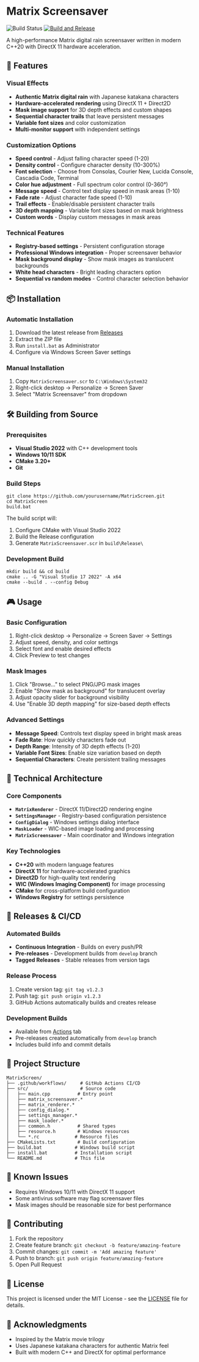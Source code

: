 # Matrix Screensaver

![Build Status](https://github.com/yourusername/MatrixScreen/workflows/Continuous%20Integration/badge.svg)
[![Build and Release](https://github.com/SOELexicon/MatrixScreen/actions/workflows/release.yml/badge.svg)](https://github.com/SOELexicon/MatrixScreen/actions/workflows/release.yml)

A high-performance Matrix digital rain screensaver written in modern C++20 with DirectX 11 hardware acceleration.

## 🚀 Features

### Visual Effects
- **Authentic Matrix digital rain** with Japanese katakana characters
- **Hardware-accelerated rendering** using DirectX 11 + Direct2D
- **Mask image support** for 3D depth effects and custom shapes
- **Sequential character trails** that leave persistent messages
- **Variable font sizes** and color customization
- **Multi-monitor support** with independent settings

### Customization Options
- **Speed control** - Adjust falling character speed (1-20)
- **Density control** - Configure character density (10-300%)
- **Font selection** - Choose from Consolas, Courier New, Lucida Console, Cascadia Code, Terminal
- **Color hue adjustment** - Full spectrum color control (0-360°)
- **Message speed** - Control text display speed in mask areas (1-10)
- **Fade rate** - Adjust character fade speed (1-10)
- **Trail effects** - Enable/disable persistent character trails
- **3D depth mapping** - Variable font sizes based on mask brightness
- **Custom words** - Display custom messages in mask areas

### Technical Features
- **Registry-based settings** - Persistent configuration storage
- **Professional Windows integration** - Proper screensaver behavior
- **Mask background display** - Show mask images as translucent backgrounds
- **White head characters** - Bright leading characters option
- **Sequential vs random modes** - Control character selection behavior

## 📦 Installation

### Automatic Installation
1. Download the latest release from [Releases](https://github.com/yourusername/MatrixScreen/releases)
2. Extract the ZIP file
3. Run `install.bat` as Administrator
4. Configure via Windows Screen Saver settings

### Manual Installation
1. Copy `MatrixScreensaver.scr` to `C:\Windows\System32`
2. Right-click desktop → Personalize → Screen Saver
3. Select "Matrix Screensaver" from dropdown

## 🛠️ Building from Source

### Prerequisites
- **Visual Studio 2022** with C++ development tools
- **Windows 10/11 SDK**
- **CMake 3.20+**
- **Git**

### Build Steps
```batch
git clone https://github.com/yourusername/MatrixScreen.git
cd MatrixScreen
build.bat
```

The build script will:
1. Configure CMake with Visual Studio 2022
2. Build the Release configuration
3. Generate `MatrixScreensaver.scr` in `build\Release\`

### Development Build
```batch
mkdir build && cd build
cmake .. -G "Visual Studio 17 2022" -A x64
cmake --build . --config Debug
```

## 🎮 Usage

### Basic Configuration
1. Right-click desktop → Personalize → Screen Saver → Settings
2. Adjust speed, density, and color settings
3. Select font and enable desired effects
4. Click Preview to test changes

### Mask Images
1. Click "Browse..." to select PNG/JPG mask images
2. Enable "Show mask as background" for translucent overlay
3. Adjust opacity slider for background visibility
4. Use "Enable 3D depth mapping" for size-based depth effects

### Advanced Settings
- **Message Speed**: Controls text display speed in bright mask areas
- **Fade Rate**: How quickly characters fade out
- **Depth Range**: Intensity of 3D depth effects (1-20)
- **Variable Font Sizes**: Enable size variation based on depth
- **Sequential Characters**: Create persistent trailing messages

## 🔧 Technical Architecture

### Core Components
- **`MatrixRenderer`** - DirectX 11/Direct2D rendering engine
- **`SettingsManager`** - Registry-based configuration persistence  
- **`ConfigDialog`** - Windows settings dialog interface
- **`MaskLoader`** - WIC-based image loading and processing
- **`MatrixScreensaver`** - Main coordinator and Windows integration

### Key Technologies
- **C++20** with modern language features
- **DirectX 11** for hardware-accelerated graphics
- **Direct2D** for high-quality text rendering
- **WIC (Windows Imaging Component)** for image processing
- **CMake** for cross-platform build configuration
- **Windows Registry** for settings persistence

## 🚀 Releases & CI/CD

### Automated Builds
- **Continuous Integration** - Builds on every push/PR
- **Pre-releases** - Development builds from `develop` branch
- **Tagged Releases** - Stable releases from version tags

### Release Process
1. Create version tag: `git tag v1.2.3`
2. Push tag: `git push origin v1.2.3`  
3. GitHub Actions automatically builds and creates release

### Development Builds
- Available from [Actions](https://github.com/yourusername/MatrixScreen/actions) tab
- Pre-releases created automatically from `develop` branch
- Includes build info and commit details

## 📂 Project Structure

```
MatrixScreen/
├── .github/workflows/     # GitHub Actions CI/CD
├── src/                   # Source code
│   ├── main.cpp          # Entry point
│   ├── matrix_screensaver.*
│   ├── matrix_renderer.*
│   ├── config_dialog.*
│   ├── settings_manager.*
│   ├── mask_loader.*
│   ├── common.h          # Shared types
│   ├── resource.h        # Windows resources
│   └── *.rc             # Resource files
├── CMakeLists.txt        # Build configuration
├── build.bat            # Windows build script
├── install.bat          # Installation script
└── README.md            # This file
```

## 🐛 Known Issues

- Requires Windows 10/11 with DirectX 11 support
- Some antivirus software may flag screensaver files
- Mask images should be reasonable size for best performance

## 🤝 Contributing

1. Fork the repository
2. Create feature branch: `git checkout -b feature/amazing-feature`
3. Commit changes: `git commit -m 'Add amazing feature'`
4. Push to branch: `git push origin feature/amazing-feature`
5. Open Pull Request

## 📄 License

This project is licensed under the MIT License - see the [LICENSE](LICENSE) file for details.

## 🙏 Acknowledgments

- Inspired by the Matrix movie trilogy
- Uses Japanese katakana characters for authentic Matrix feel
- Built with modern C++ and DirectX for optimal performance
